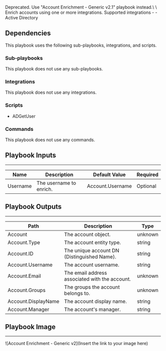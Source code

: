 Deprecated. Use "Account Enrichment - Generic v2.1" playbook instead.\ \ Enrich accounts using one or more integrations. Supported integrations - - Active Directory

## Dependencies
This playbook uses the following sub-playbooks, integrations, and scripts.

### Sub-playbooks
This playbook does not use any sub-playbooks.

### Integrations
This playbook does not use any integrations.

### Scripts
* ADGetUser

### Commands
This playbook does not use any commands.

## Playbook Inputs
---

| **Name** | **Description** | **Default Value** | **Required** |
| --- | --- | --- | --- |
| Username | The username to enrich. | Account.Username | Optional |

## Playbook Outputs
---

| **Path** | **Description** | **Type** |
| --- | --- | --- |
| Account | The account object. | unknown |
| Account.Type | The account entity type. | string |
| Account.ID | The unique account DN \(Distinguished Name\). | string |
| Account.Username | The account username. | string |
| Account.Email | The email address associated with the account. | unknown |
| Account.Groups | The groups the account belongs to. | unknown |
| Account.DisplayName | The account display name. | string |
| Account.Manager | The account's manager. | string |

## Playbook Image
---
![Account Enrichment - Generic v2](Insert the link to your image here)